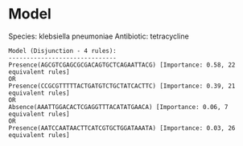 
# Model

Species: klebsiella pneumoniae
Antibiotic: tetracycline

```
Model (Disjunction - 4 rules):
------------------------------
Presence(AGCGTCGAGCGCGACAGTGCTCAGAATTACG) [Importance: 0.58, 22 equivalent rules]
OR
Presence(CCGCGTTTTTACTGATGTCTGCTATCACTTC) [Importance: 0.39, 21 equivalent rules]
OR
Absence(AAATTGGACACTCGAGGTTTACATATGAACA) [Importance: 0.06, 7 equivalent rules]
OR
Presence(AATCCAATAACTTCATCGTGCTGGATAAATA) [Importance: 0.03, 26 equivalent rules]

```

